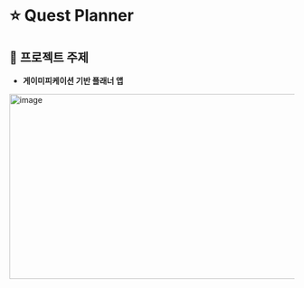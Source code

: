 # ⭐ Quest Planner

## 🚀 프로젝트 주제
- **게이미피케이션 기반 플래너 앱**

<img width="837" height="328" alt="image" src="https://github.com/user-attachments/assets/ac7c8ba6-65eb-4603-af3a-02353470690b" />
